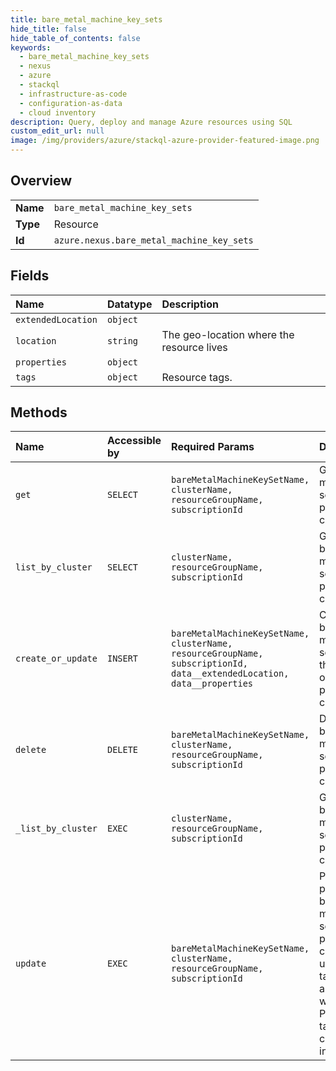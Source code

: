 ```yaml
---
title: bare_metal_machine_key_sets
hide_title: false
hide_table_of_contents: false
keywords:
  - bare_metal_machine_key_sets
  - nexus
  - azure    
  - stackql
  - infrastructure-as-code
  - configuration-as-data
  - cloud inventory
description: Query, deploy and manage Azure resources using SQL
custom_edit_url: null
image: /img/providers/azure/stackql-azure-provider-featured-image.png
---
```

  
    

## Overview
<table><tbody>
<tr><td><b>Name</b></td><td><code>bare_metal_machine_key_sets</code></td></tr>
<tr><td><b>Type</b></td><td>Resource</td></tr>
<tr><td><b>Id</b></td><td><code>azure.nexus.bare_metal_machine_key_sets</code></td></tr>
</tbody></table>

## Fields
| Name | Datatype | Description |
|:-----|:---------|:------------|
| `extendedLocation` | `object` |  |
| `location` | `string` | The geo-location where the resource lives |
| `properties` | `object` |  |
| `tags` | `object` | Resource tags. |
## Methods
| Name | Accessible by | Required Params | Description |
|:-----|:--------------|:----------------|:------------|
| `get` | `SELECT` | `bareMetalMachineKeySetName, clusterName, resourceGroupName, subscriptionId` | Get bare metal machine key set of the provided cluster. |
| `list_by_cluster` | `SELECT` | `clusterName, resourceGroupName, subscriptionId` | Get a list of bare metal machine key sets for the provided cluster. |
| `create_or_update` | `INSERT` | `bareMetalMachineKeySetName, clusterName, resourceGroupName, subscriptionId, data__extendedLocation, data__properties` | Create a new bare metal machine key set or update the existing one for the provided cluster. |
| `delete` | `DELETE` | `bareMetalMachineKeySetName, clusterName, resourceGroupName, subscriptionId` | Delete the bare metal machine key set of the provided cluster. |
| `_list_by_cluster` | `EXEC` | `clusterName, resourceGroupName, subscriptionId` | Get a list of bare metal machine key sets for the provided cluster. |
| `update` | `EXEC` | `bareMetalMachineKeySetName, clusterName, resourceGroupName, subscriptionId` | Patch properties of bare metal machine key set for the provided cluster, or update the tags associated with it. Properties and tag updates can be done independently. |

